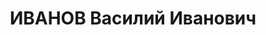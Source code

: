 ---
title: ИВАНОВ Василий Иванович
description: "Род. в 1885, Ленинград, русский. Проживал: Карагандинская обл. Балхаш.\
  \ Прибалхашстрой. Начальник строительства, директор Прибалхашского медеплавильного\
  \ комбината (Караганда) \n  Арестован Балхашский НКВД. 24.07.1937. Приговор: ВМН.\
  \ \n  Реабилитирован Верховным судом СССР 06.06.1956 за отсутствием состава преступления"
---
